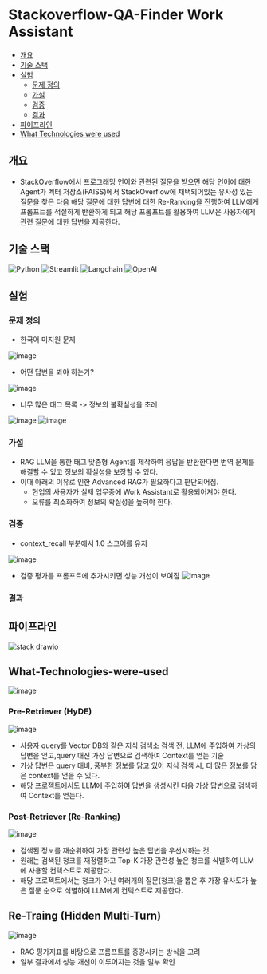 # Stackoverflow-QA-Finder Work Assistant
- [개요](#개요)
- [기술 스택](#기술-스택)
- [실험](#실험)
  - [문제 정의](#문제-정의)
  - [가설](#가설)
  - [검증](#검증)
  - [결과](#결과)
- [파이프라인](#파이프라인)
- [What Technologies were used](#What-Technologies-were-used)

## 개요
- StackOverflow에서 프로그래밍 언어와 관련된 질문을 받으면 해당 언어에 대한 Agent가 벡터 저장소(FAISS)에서 StackOverflow에 채택되어있는 유사성 있는 질문을 찾은 다음 해당 질문에 대한 답변에 대한 Re-Ranking을 진행하여 LLM에게 프롬프트를 적절하게 반환하게 되고 해당 프롬프트를 활용하여 LLM은 사용자에게 관련 질문에 대한 답변을 제공한다.

## 기술 스택

![Python](https://img.shields.io/badge/Python-3776AB?logo=python&logoColor=white)
![Streamlit](https://img.shields.io/badge/Streamlit-FF4B4B?logo=streamlit&logoColor=white)
![Langchain](https://img.shields.io/badge/Langchain-00C7B7?logo=langchain&logoColor=white)
![OpenAI](https://img.shields.io/badge/OpenAI-343541?logo=openai&logoColor=white)

## 실험

### 문제 정의
- 한국어 미지원 문제

![image](https://github.com/user-attachments/assets/ac63403d-10a3-49fb-873c-8549ffc87d51)

- 어떤 답변을 봐야 하는가?

![image](https://github.com/user-attachments/assets/2c78cb62-3ed6-433a-86af-425efbd3bf91)

- 너무 많은 태그 목록 -> 정보의 불확실성을 초례

![image](https://github.com/user-attachments/assets/9bd6ec1e-39c0-45d7-90f0-b4ea4820a662)
![image](https://github.com/user-attachments/assets/533fe99d-b5af-4752-b430-64fabe2bdbc5)

### 가설
- RAG LLM을 통한 태그 맞춤형 Agent를 제작하여 응답을 반환한다면 번역 문제를 해결할 수 있고 정보의 확실성을 보장할 수 있다.
- 이때 아래의 이유로 인한 Advanced RAG가 필요하다고 판단되어짐.
  - 현업의 사용자가 실제 업무중에 Work Assistant로 활용되어져야 한다.
  - 오류를 최소화하여 정보의 확실성을 높혀야 한다.

### 검증
- context_recall 부분에서 1.0 스코어를 유지
  
![image](https://github.com/user-attachments/assets/2f6aa9d8-b0dd-478b-92e5-d211bd6aed8d)

- 검증 평가를 프롬프트에 추가시키면 성능 개선이 보여짐
![image](https://github.com/user-attachments/assets/7491ee5a-e64d-48e4-98d2-2cccd6ec4197)


### 결과

## 파이프라인
![stack drawio](https://github.com/user-attachments/assets/c131ae91-aba5-41f0-a01f-7b5534ac6a0a)

## What-Technologies-were-used
![image](https://github.com/user-attachments/assets/f859e839-c8f7-41ad-b852-dcfaa1517cb9)

### Pre-Retriever (HyDE)
![image](https://github.com/user-attachments/assets/68353461-1c18-457d-a402-8ecdbba44b42)
- 사용자 query를 Vector DB와 같은 지식 검색소 검색 전, LLM에 주입하여 가상의 답변을 얻고,query 대신 가상 답변으로 검색하여 Context를 얻는 기술
- 가상 답변은 query 대비, 풍부한 정보를 담고 있어 지식 검색 시, 더 많은 정보를 담은 context를 얻을 수 있다.
- 해당 프로젝트에서도 LLM에 주입하여 답변을 생성시킨 다음 가상 답변으로 검색하여 Context를 얻는다.

### Post-Retriever (Re-Ranking)
![image](https://github.com/user-attachments/assets/f8dcb46a-8a31-4f39-b8f8-6127aec96c39)
- 검색된 정보를 재순위하여 가장 관련성 높은 답변을 우선시하는 것.
- 원래는 검색된 청크를 재정렬하고 Top-K 가장 관련성 높은 청크를 식별하여 LLM에 사용할 컨텍스트로 제공한다.
- 해당 프로젝트에서는 청크가 아닌 여러개의 질문(청크)을 뽑은 후 가장 유사도가 높은 질문 순으로 식별하여 LLM에게 컨텍스트로 제공한다.

## Re-Traing (Hidden Multi-Turn)
![image](https://github.com/user-attachments/assets/c4b67128-a9bc-47cb-94f2-c08d75029811)
- RAG 평가지표를 바탕으로 프롬프트를 증강시키는 방식을 고려
- 일부 결과에서 성능 개선이 이루어지는 것을 일부 확인
